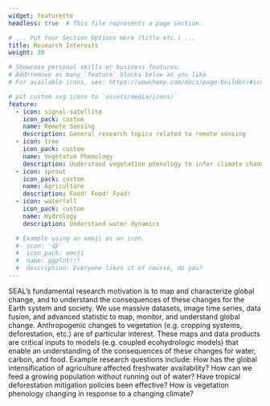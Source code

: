 ```yaml
---
widget: featurette
headless: true  # This file represents a page section.

# ... Put Your Section Options Here (title etc.) ...
title: Research Interests
weight: 30

# Showcase personal skills or business features.
# Add/remove as many `feature` blocks below as you like.
# For available icons, see: https://wowchemy.com/docs/page-builder/#icons

# put custom svg icons to `assets/media/icons/`
feature:
  - icon: signal-satellite
    icon_pack: custom
    name: Remote Sensing
    description: General research topics related to remote sensing
  - icon: tree
    icon_pack: custom
    name: Vegetaton Phenology
    description: Understand vegetation phenology to infer climate change 
  - icon: sprout
    icon_pack: custom
    name: Agriculture
    description: Food! Food! Food!
  - icon: waterfall
    icon_pack: custom
    name: Hydrology
    description: Understand water dynamics

  # Example using an emoji as an icon.
  #- icon: '😄'
  #  icon_pack: emoji
  #  name: ggplot!!!
  #  description: Everyone likes it of course, do you?
---
```


SEAL’s fundamental research motivation is to map and characterize global change, and to understand the consequences of these changes for the Earth system and society. We use massive datasets, image time series, data fusion, and advanced statistic to map, monitor, and understand global change. Anthropogenic changes to vegetation (e.g. cropping systems, deforestation, etc.) are of particular interest. These maps and data products are critical inputs to models (e.g. coupled ecohydrologic models) that enable an understanding of the consequences of these changes for water, carbon, and food. Example research questions include: How has the global intensification of agriculture affected freshwater availability? How can we feed a growing population without running out of water? Have tropical deforestation mitigation policies been effective? How is vegetation phenology changing in response to a changing climate?
